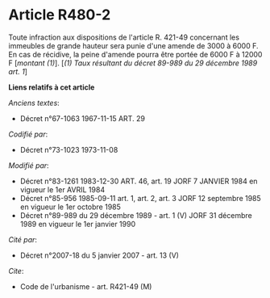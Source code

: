 # Article R480-2

Toute infraction aux dispositions de l'article R. 421-49 concernant les immeubles de grande hauteur  sera punie d'une amende
de 3000 à 6000 F. En cas de récidive, la peine d'amende pourra être portée de 6000 F à 12000 F [*montant (1)*]. [*(1) Taux
résultant du décret 89-989 du 29 décembre 1989 art. 1*]

**Liens relatifs à cet article**

_Anciens textes_:

  - Décret n°67-1063 1967-11-15 ART. 29

_Codifié par_:

  - Décret n°73-1023 1973-11-08

_Modifié par_:

  - Décret n°83-1261 1983-12-30 ART. 46, art. 19 JORF 7 JANVIER 1984 en vigueur le 1er AVRIL 1984
  - Décret n°85-956 1985-09-11 art. 1, art. 2, art. 3 JORF 12 septembre 1985 en vigueur le 1er octobre 1985
  - Décret n°89-989 du 29 décembre 1989 - art. 1 (V) JORF 31 décembre 1989 en vigueur le 1er janvier 1990

_Cité par_:

  - Décret n°2007-18 du 5 janvier 2007 - art. 13 (V)

_Cite_:

  - Code de l'urbanisme - art. R421-49 (M)
